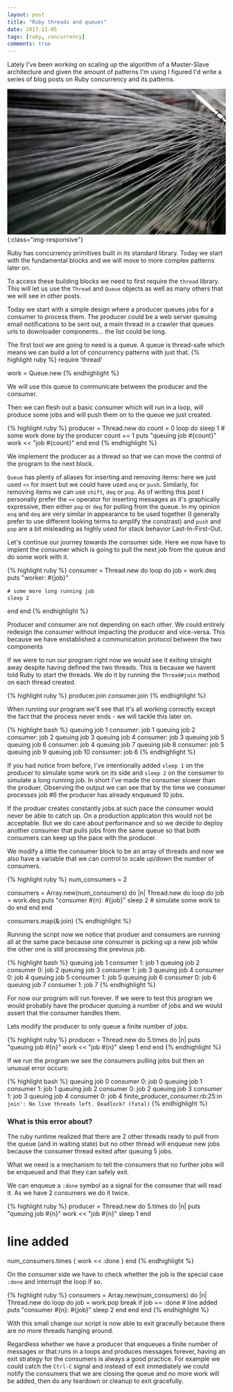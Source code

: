 ```yaml
---
layout: post
title: "Ruby threads and queues"
date: 2017-11-05
tags: [ruby, concurrency]
comments: true
---
```


Lately I've been working on scaling up the algorithm of a Master-Slave architecture and given the amount of patterns I'm using I figured I'd write a series of blog posts on Ruby concurrency and its patterns.

![Ruby threads and queues](/images/ruby-threads-and-queues.jpg){:class="img-responsive"}

Ruby has concurrency primitives built in its standard library. Today we start with the fundamental blocks and we will move to more complex patterns later on.

To access these building blocks we need to first require the `thread` library. This will let us use the `Thread` and `Queue` objects as well as many others that we will see in other posts.

Today we start with a simple design where a producer queues jobs for a consumer to process them. The producer could be a web server queuing email notifications to be sent out, a main thread in a crawler that queues urls to downloader components... the list could be long.

The first tool we are going to need is a queue. A queue is thread-safe which means we can build a lot of concurrency patterns with just that.
{% highlight ruby %}
require 'thread'

work = Queue.new
{% endhighlight %}

We will use this queue to communicate between the producer and the consumer. 

Then we can flesh out a basic consumer which will run in a loop, will produce some jobs and will push them on to the queue we just created. 

{% highlight ruby %}
producer = Thread.new do
  count = 0
  loop do
    sleep 1 # some work done by the producer
    count += 1
    puts "queuing job #{count}"
    work << "job #{count}"
  end
end
{% endhighlight %}

We implement the producer as a thread so that we can move the control of the program to the next block.

`Queue` has plenty of aliases for inserting and removing items: here we just used `<<` for insert but we could have used `enq` or `push`. Similarly, for removing items we can use `shift`, `deq` or `pop`. As of writing this post I personally prefer the `<<` operator for inserting messages as it's graphically expressive, then either `pop` or `deq` for pulling from the queue. In my opinion `enq` and `deq` are very similar in appearance to be used together (I generally prefer to use different looking terms to amplify the constrast) and `push` and `pop` are a bit misleading as highly used for stack behavior Last-In-First-Out.

Let's continue our journey towards the consumer side.
Here we now have to implent the consumer which is going to pull the next job from the queue and do some work with it.

{% highlight ruby %}
consumer = Thread.new do
  loop do
    job = work.deq
    puts "worker: #{job}"

    # some more long running job
    sleep 2
  end
end
{% endhighlight %}

Producer and consumer are not depending on each other. We could entirely redesign the consumer without impacting the producer and vice-versa. This because we have enstablished a communication protocol between the two components

If we were to run our program right now we would see it exiting straight away despite having defined the two threads. This is because we havent told Ruby to start the threads. We do it by running the `Thread#join` method on each thread created.

{% highlight ruby %}
producer.join
consumer.join
{% endhighlight %}

When running our program we'll see that it's all working correctly except the fact that the process never ends - we will tackle this later on.

{% highlight bash %}
queuing job 1
consumer: job 1
queuing job 2
consumer: job 2
queuing job 3
queuing job 4
consumer: job 3
queuing job 5
queuing job 6
consumer: job 4
queuing job 7
queuing job 8
consumer: job 5
queuing job 9
queuing job 10
consumer: job 6
{% endhighlight %}

If you had notice from before, I've intentionally added `sleep 1` on the producer to simulate some work on its side and `sleep 2` on the consumer to simulate a long running job. In short I've made the consumer slower than the produer. Observing the output we can see that by the time we consumer processes job #6 the producer has already enqueued 10 jobs.

If the produer creates constantly jobs at such pace the consumer would never be able to catch up. On a production applicaton this would not be acceptable. But we do care about performance and so we decide to deploy another consumer that pulls jobs from the same queue so that both consumers can keep up the pace with the producer.

We modify a little the consumer block to be an array of threads and now we also have a variable that we can control to scale up/down the number of consumers.

{% highlight ruby %}
num_consumers = 2

consumers = Array.new(num_consumers) do |n|
  Thread.new do
    loop do
      job = work.deq
      puts "consumer #{n}: #{job}"
      sleep 2  # simulate some work to do
    end
  end
end

consumers.map(&:join)
{% endhighlight %}

Running the script now we notice that produer and consumers are running all at the same pace because one consumer is picking up a new job while the other one is still processing the previous job.

{% highlight bash %}
queuing job 1
consumer 1: job 1
queuing job 2
consumer 0: job 2
queuing job 3
consumer 1: job 3
queuing job 4
consumer 0: job 4
queuing job 5
consumer 1: job 5
queuing job 6
consumer 0: job 6
queuing job 7
consumer 1: job 7
{% endhighlight %}

For now our program will run forever. If we were to test this program we would probably have the producer queuing a number of jobs and we would assert that the consumer handles them. 

Lets modify the producer to only queue a finite number of jobs.

{% highlight ruby %}
producer = Thread.new do
  5.times do |n|
    puts "queuing job #{n}"
    work << "job #{n}"
    sleep 1
  end
end
{% endhighlight %}

If we run the program we see the consumers pulling jobs but then an unusual error occurs:

{% highlight bash %}
queuing job 0
consumer 0: job 0
queuing job 1
consumer 1: job 1
queuing job 2
consumer 0: job 2
queuing job 3
consumer 1: job 3
queuing job 4
consumer 0: job 4
finite_producer_consumer.rb:25:in `join': No live threads left. Deadlock? (fatal)`
{% endhighlight %}

### What is this error about?

The ruby runtime realized that there are 2 other threads ready to pull from the queue (and in waiting state) but no other thread will enqueue new jobs because the consumer thread exited after queuing 5 jobs.

What we need is a mechanism to tell the consumers that no further jobs will be enqueued and that they can safely exit. 

We can enqueue a `:done` symbol as a signal for the consumer that will read it. As we have 2 consumers we do it twice.

{% highlight ruby %}
producer = Thread.new do
  5.times do |n|
    puts "queuing job #{n}"
    work << "job #{n}"
    sleep 1
  end

  # line added
  num_consumers.times { work << :done }
end
{% endhighlight %}

On the consumer side we have to check whether the job is the special case `:done` and interrupt the loop if so.

{% highlight ruby %}
consumers = Array.new(num_consumers) do |n|
  Thread.new do
    loop do
      job = work.pop
      break if job == :done  # line added
      puts "consumer #{n}: #{job}"
      sleep 2
    end
  end
end
{% endhighlight %}

With this small change our script is now able to exit graceully because there are no more threads hanging around.

Regardless whether we have a producer that enqueues a finite number of messages or that runs in a loops and produces messages forever, having an exit strategy for the consumers is always a good practice. For example we could catch the `Ctrl-C` signal and instead of exit immediately we could notify the consumers that we are closing the queue and no more work will be added, then do any teardown or cleanup to exit gracefully.
